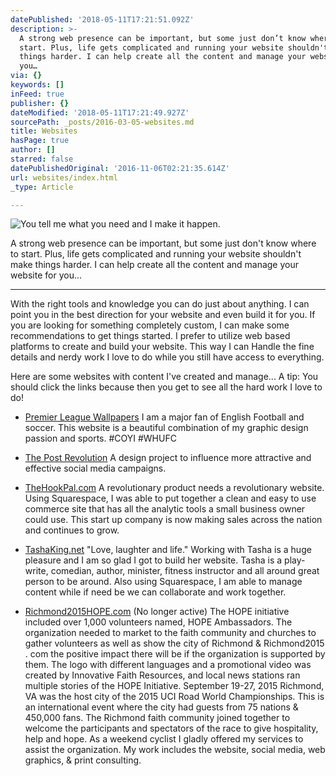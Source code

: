 ```yaml
---
datePublished: '2018-05-11T17:21:51.092Z'
description: >-
  A strong web presence can be important, but some just don’t know where to
  start. Plus, life gets complicated and running your website shouldn't make
  things harder. I can help create all the content and manage your website for
  you…
via: {}
keywords: []
inFeed: true
publisher: {}
dateModified: '2018-05-11T17:21:49.927Z'
sourcePath: _posts/2016-03-05-websites.md
title: Websites
hasPage: true
author: []
starred: false
datePublishedOriginal: '2016-11-06T02:21:35.614Z'
url: websites/index.html
_type: Article

---
```

![You tell me what you need and I make it happen.](https://s3-us-west-2.amazonaws.com/the-grid-img/p/77613dcfea25b2328204e021edfd7d3ad3826a7e.jpg)

A strong web presence can be important, but some just don't know where to start. Plus, life gets complicated and running your website shouldn't make things harder. I can help create all the content and manage your website for you...

---

With the right tools and knowledge you can do just about anything. I can point you in the best direction for your website and even build it for you. If you are looking for something completely custom, I can make some recommendations to get things started. I prefer to utilize web based platforms to create and build your website. This way I can Handle the fine details and nerdy work I love to do while you still have access to everything.

Here are some websites with content I've created and manage... A tip: You should click the links because then you get to see all the hard work I love to do!

* [Premier League Wallpapers][0] I am a major fan of English Football and soccer. This website is a beautiful combination of my graphic design passion and sports. \#COYI \#WHUFC

* [The Post Revolution][1] A design project to influence more attractive and effective social media campaigns.

* [TheHookPal.com][2] A revolutionary product needs a revolutionary website. Using Squarespace, I was able to put together a clean and easy to use commerce site that has all the analytic tools a small business owner could use. This start up company is now making sales across the nation and continues to grow.
* [TashaKing.net][3] "Love, laughter and life." Working with Tasha is a huge pleasure and I am so glad I got to build her website. Tasha is a play-write, comedian, author, minister, fitness instructor and all around great person to be around. Also using Squarespace, I am able to manage content while if need be we can collaborate and work together.
* [Richmond2015HOPE.com][4] (No longer active) The HOPE initiative included over 1,000 volunteers named, HOPE Ambassadors. The organization needed to market to the faith community and churches to gather volunteers as well as show the city of Richmond & Richmond2015 . com the positive impact there will be if the organization is supported by them. The logo with different languages and a promotional video was created by Innovative Faith Resources, and local news stations ran multiple stories of the HOPE Initiative. September 19-27, 2015 Richmond, VA was the host city of the 2015 UCI Road World Championships. This is an international event where the city had guests from 75 nations & 450,000 fans. The Richmond faith community joined together to welcome the participants and spectators of the race to give hospitality, help and hope. As a weekend cyclist I gladly offered my services to assist the organization. My work includes the website, social media, web graphics, & print consulting.

[0]: http://premierleaguewallpapers.circlepress.design/
[1]: http://thegrid.ai/postrevolution/
[2]: http://www.thehookpal.com/
[3]: http://www.tashaking.net/
[4]: http://Richmond2015HOPE.com/